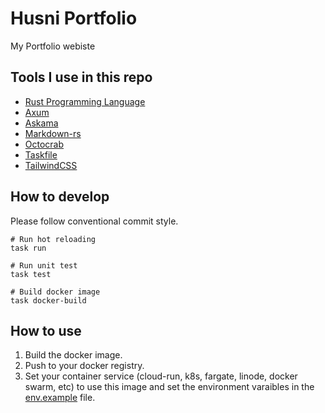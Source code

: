 # Husni Portfolio
My Portfolio webiste

## Tools I use in this repo
* [Rust Programming Language](https://www.rust-lang.org/)
* [Axum](https://github.com/tokio-rs/axum/tree/main)
* [Askama](https://github.com/djc/askama)
* [Markdown-rs](https://github.com/wooorm/markdown-rs)
* [Octocrab](https://github.com/XAMPPRocky/octocrab)
* [Taskfile](https://taskfile.dev/)
* [TailwindCSS](https://tailwindcss.com/)

## How to develop

Please follow conventional commit style.

```
# Run hot reloading
task run

# Run unit test
task test

# Build docker image
task docker-build
```

## How to use
1. Build the docker image.
2. Push to your docker registry.
3. Set your container service (cloud-run, k8s, fargate, linode, docker swarm, etc) to use this image and set the environment varaibles in the [env.example](./env.example) file.
